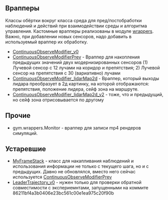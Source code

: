## Врапперы 
Классы обёртки вокруг класса среда для пред/постобработки наблюдений и действий при взаимодействии среды и алгоритма управления. Кастомные врапперы реализованы в модуле [wrappers](../src/continuous_grid_arctic/utils/wrappers.py). Важно, при добавлении новых сенсоров, надо добавить в используемый враппер их обработку.
- [ContinuousObserveModifier_v0](https://github.com/sag111/continuous-grid-arctic/blob/slava_3/continuous_grid_arctic/utils/wrappers.py#L70)
- [ContinuousObserveModifierPrev](https://github.com/sag111/continuous-grid-arctic/blob/slava_3/continuous_grid_arctic/utils/wrappers.py#L252) - Враппер для накопления предыдущих значений двух модернизированных сенсоров (1) Лучевой сенсор с 12 лучами на коридор
    и препятствия; 2) Лучевой сенсор на препятствия с 30 (вариативно) лучами
- [ContinuousObserveModifier_lidarMap2d](https://github.com/sag111/continuous-grid-arctic/blob/slava_3/continuous_grid_arctic/utils/wrappers.py#L336) - Враппер, который выходы лидара преобразует в 2д картинку, на которой отображаются: препятствия, положение лидера, сейф зона на маршруте.
- [ContinuousObserveModifier_lidarMap2d_v2](https://github.com/sag111/continuous-grid-arctic/blob/slava_3/continuous_grid_arctic/utils/wrappers.py#L500) - тоже, что и предыдущий, но сейф зона отрисовывается по другому

## Прочие
- gym.wrappers.Monitor - враппер для записи mp4 рендеров симуляций.

## Устаревшие
- [MyFrameStack](https://github.com/sag111/continuous-grid-arctic/blob/slava_3/continuous_grid_arctic/utils/wrappers.py#L14) - класс для накапливания наблюдений и использования информации не только с текущего шага, но и с предыдущих. Давно не обновлялся, вместо него сейчас используется [ContinuousObserveModifierPrev](https://github.com/sag111/continuous-grid-arctic/blob/slava_3/continuous_grid_arctic/utils/wrappers.py#L252)
- [LeaderTrajectory_v0](https://github.com/sag111/continuous-grid-arctic/blob/slava_3/continuous_grid_arctic/utils/wrappers.py#L342) - нужен только для проверки обратной совместимости с экспериемнтами, запущенными на коммите 86211bf4a3b0406e23bc561c00e1ea975c20f90b
